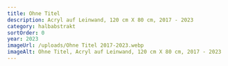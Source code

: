 ```yaml
---
title: Ohne Titel
description: Acryl auf Leinwand, 120 cm X 80 cm, 2017 - 2023
category: halbabstrakt
sortOrder: 0
year: 2023
imageUrl: /uploads/Ohne Titel 2017-2023.webp
imageAlt: Ohne Titel, Acryl auf Leinwand, 120 cm X 80 cm, 2017 - 2023
---
```

